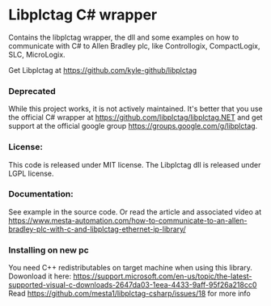 # Libplctag C# wrapper 

Contains the libplctag wrapper, the dll and some examples on how to communicate with C# to Allen Bradley plc, like Controllogix, CompactLogix, SLC, MicroLogix.

Get Libplctag at https://github.com/kyle-github/libplctag

### Deprecated

While this project works, it is not actively maintained. It's better that you use the official C# wrapper at https://github.com/libplctag/libplctag.NET and get support at the official google group https://groups.google.com/g/libplctag.

### License: 
This code is released under MIT license. The Libplctag dll is released under LGPL license.

### Documentation: 
See example in the source code.
Or read the article  and associated video at https://www.mesta-automation.com/how-to-communicate-to-an-allen-bradley-plc-with-c-and-libplctag-ethernet-ip-library/

### Installing on new pc
You need C++ redistributables on target machine when using this library.<br/>
Dowonload it here: https://support.microsoft.com/en-us/topic/the-latest-supported-visual-c-downloads-2647da03-1eea-4433-9aff-95f26a218cc0<br/>
Read https://github.com/mesta1/libplctag-csharp/issues/18 for more info
